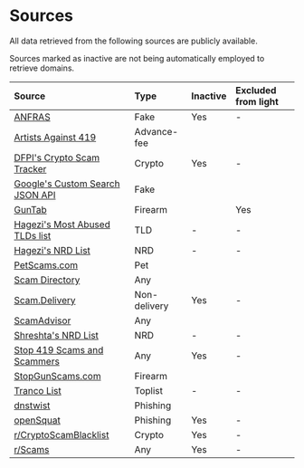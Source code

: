 # Sources

All data retrieved from the following sources are publicly available.

Sources marked as inactive are not being automatically employed to retrieve domains.

| Source | Type | Inactive | Excluded from light |
|:--- |:--- |:--- |:--- |
| [ANFRAS](https://anfras.com/fakeshops/) | Fake | Yes | - |
| [Artists Against 419](https://db.aa419.org/fakebankslist.php) | Advance-fee | | |
| [DFPI's Crypto Scam Tracker](https://dfpi.ca.gov/crypto-scams/) | Crypto | Yes | - |
| [Google's Custom Search JSON API](https://developers.google.com/custom-search/v1/introduction) | Fake | | |
| [GunTab](https://www.guntab.com/scam-websites) | Firearm | | Yes |
| [Hagezi's Most Abused TLDs list](https://github.com/hagezi/dns-blocklists#crystal_ball-most-abused-tlds---protects-against-known-malicious-top-level-domains-) | TLD | - | - |
| [Hagezi's NRD List](https://github.com/hagezi/dns-blocklists?tab=readme-ov-file#nrd) | NRD | - | - |
| [PetScams.com](https://petscams.com/) | Pet | | |
| [Scam Directory](https://scam.directory/) | Any | | |
| [Scam.Delivery](https://scam.delivery/) | Non-delivery | Yes | - |
| [ScamAdvisor](https://www.scamadviser.com/) | Any | | |
| [Shreshta's NRD List](https://github.com/shreshta-labs/newly-registered-domains) | NRD | - | - |
| [Stop 419 Scams and Scammers](https://www.stop419scams.com/) | Any | Yes | - |
| [StopGunScams.com](https://stopgunscams.com/) | Firearm | | |
| [Tranco List](https://tranco-list.eu/) | Toplist | - | - |
| [dnstwist](https://github.com/elceef/dnstwist) | Phishing | | |
| [openSquat](https://github.com/atenreiro/opensquat) | Phishing | Yes | - |
| [r/CryptoScamBlacklist](https://www.reddit.com/r/CryptoScamBlacklist/) | Crypto | Yes | - |
| [r/Scams](https://www.reddit.com/r/Scams/) | Any | Yes | - |
